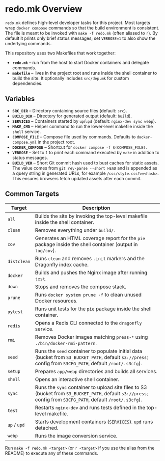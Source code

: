 # redo.mk Overview

`redo.mk` defines high-level developer tasks for this project. Most targets wrap
`docker compose` commands so that the build environment is consistent. The file
is meant to be invoked with `make -f redo.mk` (often aliased to `r`). By default
it prints only brief status messages; set `VERBOSE=1` to also show the
underlying commands.

This repository uses two Makefiles that work together:

- **`redo.mk`** – run from the host to start Docker containers and delegate
  commands.
- **`makefile`** – lives in the project root and runs inside the shell
  container to build the site. It optionally includes `src/dep.mk` for custom
  dependencies.

## Variables

- **`SRC_DIR`** – Directory containing source files (default: `src`).
- **`BUILD_DIR`** – Directory for generated output (default: `build`).
- **`SERVICES`** – Containers started by `up`/`upd` (default: `nginx-dev sync webp`).
- **`MAKE_CMD`** – Helper command to run the lower-level makefile inside the `shell` service.
- **`COMPOSE_FILE`** – Compose file used by commands. Defaults to `docker-compose.yml` in the project root.
- **`DOCKER_COMPOSE`** – Shortcut for `docker compose -f $(COMPOSE_FILE)`.
- **`VERBOSE`** – Set to `1` to print each command executed by `make` in addition to status messages.
- **`BUILD_VER`** – Short Git commit hash used to bust caches for static
  assets. The value comes from `git rev-parse --short HEAD` and is appended
  as a query string in generated URLs, for example
  `/css/style.css?v=<hash>`. This ensures browsers fetch updated assets
  after each commit.

## Common Targets

| Target | Description |
| ------ | ----------- |
| `all`  | Builds the site by invoking the top-level makefile inside the shell container. |
| `clean` | Removes everything under `build/`. |
| `cov` | Generates an HTML coverage report for the `pie` package inside the shell container (output in `log/cov`). |
| `distclean` | Runs `clean` and removes `.init` markers and the Dragonfly index cache. |
| `docker` | Builds and pushes the Nginx image after running `test`. |
| `down` | Stops and removes the compose stack. |
| `prune` | Runs `docker system prune -f` to clean unused Docker resources. |
| `pytest` | Runs unit tests for the `pie` package inside the shell container. |
| `redis` | Opens a Redis CLI connected to the `dragonfly` service. |
| `rmi` | Removes Docker images matching `press-*` using `./bin/docker-rmi-pattern`. |
| `seed` | Runs the `seed` container to populate initial data (bucket from `S3_BUCKET_PATH`, default `s3://press`; config from `S3CFG_PATH`, default `/root/.s3cfg`). |
| `setup` | Prepares `app/webp` directories and builds all services. |
| `shell` | Opens an interactive shell container. |
| `sync` | Runs the `sync` container to upload site files to S3 (bucket from `S3_BUCKET_PATH`, default `s3://press`; config from `S3CFG_PATH`, default `/root/.s3cfg`). |
| `test` | Restarts `nginx-dev` and runs tests defined in the top-level makefile. |
| `up` / `upd` | Starts development containers (`SERVICES`). `upd` runs detached. |
| `webp` | Runs the image conversion service. |

Run `make -f redo.mk <target>` (or `r <target>` if you use the alias from the README) to execute any of these commands.

